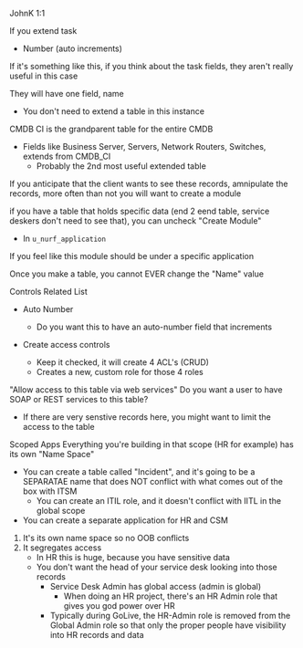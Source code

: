 JohnK 1:1

If you extend task
- Number (auto increments)

If it's something like this, if you think about the task fields, they aren't
really useful in this case

They will have one field, name
- You don't need to extend a table in this instance


CMDB CI is the grandparent table for the entire CMDB
- Fields like Business Server, Servers, Network Routers, Switches, extends from CMDB_CI
	- Probably the 2nd most useful extended table


If you anticipate that the client wants to see these records, amnipulate the records, more often than not you will want to create a module

if you have a table that holds specific data (end 2 eend table, service deskers don't need to see that), you can uncheck "Create Module"
- In `u_nurf_application`

If you feel like this module should be under a specific application

Once you make a table, you cannot EVER change the "Name" value

Controls Related List
- Auto Number
	- Do you want this to have an auto-number field that increments

- Create access controls
	- Keep it checked, it will create 4 ACL's (CRUD)
	- Creates a new, custom role for those 4 roles

"Allow access to this table via web services"
Do you want a user to have SOAP or REST services to this table?
- If there are very senstive records here, you might want to limit the access to the table


Scoped Apps
Everything you're building in that scope (HR for example) has its own "Name Space"
- You can create a table called "Incident", and it's going to be a SEPARATAE name that does NOT conflict with what comes out of the box with ITSM
	- You can create an ITIL role, and it doesn't conflict with IITL in the global scope
- You can create a separate application for HR and CSM

1. It's its own name space so no OOB conflicts
2. It segregates access
	- In HR this is huge, because you have sensitive data
	- You don't want the head of your service desk looking into those records
		- Service Desk Admin has global access (admin is global)
			- When doing an HR project, there's an HR Admin role that gives you god power over HR
		- Typically during GoLive, the HR-Admin role is removed from the Global Admin role so that only the proper people have visibility into HR records and data


